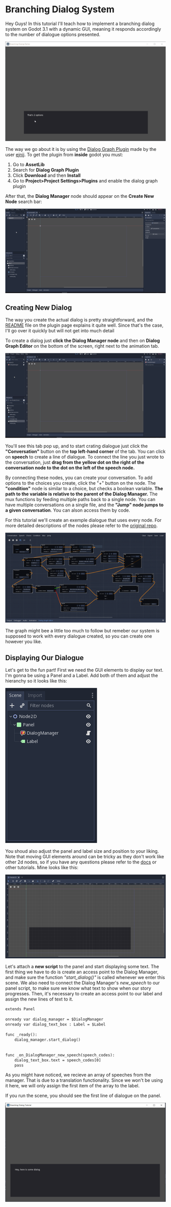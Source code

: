 # Branching Dialog System

Hey Guys! In this tutorial I'll teach how to implement a branching dialog system on Godot 3.1 with a dynamic GUI, meaning it responds accordingly to the number of dialogue options presented.

![](Pic1.gif)
 
The way we go about it is by using the [Dialog Graph Plugin](https://github.com/ejnij/Godot-DialogGraphPlugin/) made by the user [ejnij](https://github.com/ejnij). To get the plugin from **inside** godot you must:

1. Go to **AssetLib**
2. Search for **Dialog Graph Plugin**
3. Click **Download** and then **Install**
4. Go to **Project>Project Settings>Plugins** and enable the dialog graph plugin

After that, the **Dialog Manager** node should appear on the **Create New Node** search bar:

![](Pic2.gif)

## Creating New Dialog

The way you create the actual dialog is pretty straightforward, and the [README](https://github.com/ejnij/Godot-DialogGraphPlugin/blob/master/README.md) file on the plugin page explains it quite well. Since that's the case, I'll go over it quickly but will not get into much detail

To create a dialog just **click the Dialog Manager node** and then on **Dialog Graph Editor** on the bottom of the screen, right next to the animation tab.

![](Pic3.gif)

You'll see this tab pop up, and to start crating dialogue just click the **"Conversation"** button on the **top left-hand corner** of the tab. You can click on **speech** to create a line of dialogue. To connect the line you just wrote to the conversation, just **drag from the yellow dot on the right of the conversation node to the dot on the left of the speech node.**

By connecting these nodes, you can create your conversation. To add options to the choices you create, click the "+" button on the node. The **"condition"** node is similar to a choice, but checks a boolean variable. **The path to the variable is relative to the parent of the Dialog Manager.** The mux functions by feeding multiple paths back to a single node. You can have multiple conversations on a single file, and the **"Jump" node jumps to a given conversation**. You can alson access them by code.

For this tutorial we'll create an exemple dialogue that uses every node. For more detailed descriptions of the nodes please refer to the [original repo](https://github.com/ejnij/Godot-DialogGraphPlugin/).

![](Pic4.PNG)

The graph might bee a little too much to follow but remeber our system is supposed to work with every dialogue created, so you can create one however you like.

## Displaying Our Dialogue

Let's get to the fun part! First we need the GUI elements to display our text. I'm gonna be using a Panel and a Label. Add both of them and adjust the hieranchy so it looks like this:

![](Pic5.PNG)

You shoud also adjust the panel and label size and position to your liking. Note that moving GUI elements around can be tricky as they don't work like other 2d nodes, so if you have any questions please refer to the [docs](http://docs.godotengine.org/en/3.1/tutorials/gui/) or other tutorials. Mine looks like this:

![](Pic6.PNG)

Let's attach a **new script** to the panel and start displaying some text. The first thing we have to do is create an access point to the Dialog Manager, and make sure the function _"start_dialog()"_ is called whenever we enter this scene. We also need to connect the Dialog Manager's _new_speech_ to our panel script, to make sure we know what text to show when our story progresses. Then, it's necessary to create an access point to our label and assign the new lines of text to it.

```gdscript
extends Panel

onready var dialog_manager = $DialogManager
onready var dialog_text_box : Label = $Label

func _ready():
	dialog_manager.start_dialog()
	

func _on_DialogManager_new_speech(speech_codes):
	dialog_text_box.text = speech_codes[0]
	pass
```
As you might have noticed, we recieve an array of speeches from the manager. That is due to a translation functionality. Since we won't be using it here, we will only 
assign the first item of the array to the label.

If you run the scene, you should see the first line of dialogue on the panel.

![](Pic7.PNG)